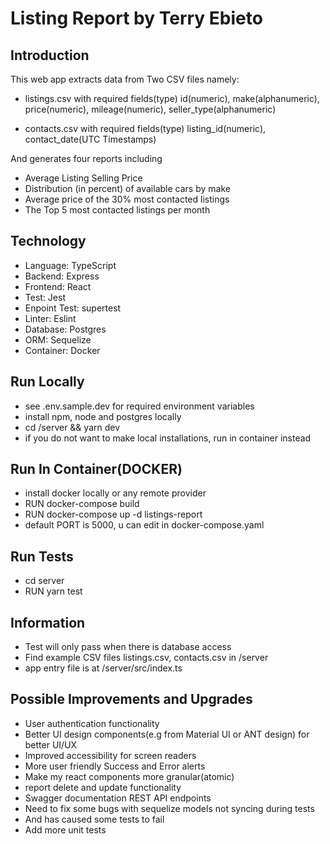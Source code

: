 # Listing Report by Terry Ebieto

## Introduction
This web app extracts data from Two CSV files namely:

* listings.csv with required fields(type) id(numeric), make(alphanumeric), price(numeric), mileage(numeric), seller_type(alphanumeric)

* contacts.csv with required fields(type) listing_id(numeric), contact_date(UTC Timestamps)

And generates four reports including

* Average Listing Selling Price
* Distribution (in percent) of available cars by make
* Average price of the 30% most contacted listings
* The Top 5 most contacted listings per month

## Technology
* Language: TypeScript
* Backend: Express
* Frontend: React
* Test: Jest
* Enpoint Test: supertest
* Linter: Eslint
* Database: Postgres
* ORM: Sequelize
* Container: Docker

## Run Locally
* see .env.sample.dev for required environment variables
* install npm, node and postgres locally
* cd /server && yarn dev
* if you do not want to make local installations, run in container instead

## Run In Container(DOCKER)
* install docker locally or any remote provider
* RUN docker-compose build
* RUN docker-compose up -d listings-report
* default PORT is 5000, u can edit in docker-compose.yaml

## Run Tests
* cd server
* RUN yarn test

## Information
* Test will only pass when there is database access
* Find example CSV files listings.csv, contacts.csv in /server
* app entry file is at /server/src/index.ts

## Possible Improvements and Upgrades
* User authentication functionality
* Better UI design components(e.g from Material UI or ANT design) for better UI/UX 
* Improved accessibility for screen readers
* More user friendly Success and Error alerts
* Make my react components more granular(atomic)
* report delete and update functionality
* Swagger documentation REST API endpoints
* Need to fix some bugs with sequelize models not syncing during tests
* And has caused some tests to fail
* Add more unit tests
